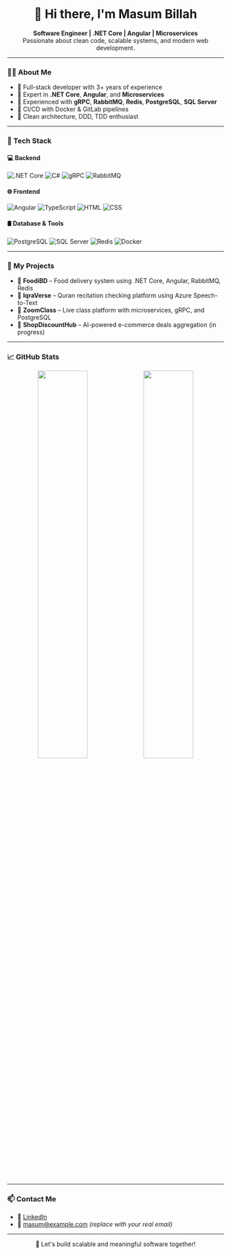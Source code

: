 <h1 align="center">👋 Hi there, I'm Masum Billah</h1>

<p align="center">
  <b>Software Engineer | .NET Core | Angular | Microservices</b><br/>
  Passionate about clean code, scalable systems, and modern web development.
</p>

---

### 🧑‍💻 About Me

- 🔹 Full-stack developer with 3+ years of experience  
- 🔹 Expert in **.NET Core**, **Angular**, and **Microservices**
- 🔹 Experienced with **gRPC**, **RabbitMQ**, **Redis**, **PostgreSQL**, **SQL Server**
- 🔹 CI/CD with Docker & GitLab pipelines
- 🔹 Clean architecture, DDD, TDD enthusiast

---

### 🚀 Tech Stack

#### 💻 Backend
![.NET Core](https://img.shields.io/badge/-ASP.NET%20Core-512BD4?logo=dotnet&logoColor=white&style=flat)
![C#](https://img.shields.io/badge/-C%23-239120?logo=c-sharp&logoColor=white&style=flat)
![gRPC](https://img.shields.io/badge/-gRPC-0D5C63?logo=grpc&logoColor=white)
![RabbitMQ](https://img.shields.io/badge/-RabbitMQ-FF6600?logo=rabbitmq&logoColor=white)

#### 🌐 Frontend
![Angular](https://img.shields.io/badge/-Angular-DD0031?logo=angular&logoColor=white)
![TypeScript](https://img.shields.io/badge/-TypeScript-3178C6?logo=typescript&logoColor=white)
![HTML](https://img.shields.io/badge/-HTML5-E34F26?logo=html5&logoColor=white)
![CSS](https://img.shields.io/badge/-CSS3-1572B6?logo=css3&logoColor=white)

#### 🛢️ Database & Tools
![PostgreSQL](https://img.shields.io/badge/-PostgreSQL-336791?logo=postgresql&logoColor=white)
![SQL Server](https://img.shields.io/badge/-SQL%20Server-CC2927?logo=microsoftsqlserver&logoColor=white)
![Redis](https://img.shields.io/badge/-Redis-DC382D?logo=redis&logoColor=white)
![Docker](https://img.shields.io/badge/-Docker-2496ED?logo=docker&logoColor=white)

---

### 📂 My Projects

- 🔹 **FoodiBD** – Food delivery system using .NET Core, Angular, RabbitMQ, Redis  
- 🔹 **IqraVerse** – Quran recitation checking platform using Azure Speech-to-Text  
- 🔹 **ZoomClass** – Live class platform with microservices, gRPC, and PostgreSQL  
- 🔹 **ShopDiscountHub** – AI-powered e-commerce deals aggregation (in progress)

---

### 📈 GitHub Stats

<p align="center">
  <img src="https://github-readme-stats.vercel.app/api?username=masumbillah&show_icons=true&theme=tokyonight" width="48%"/>
  <img src="https://github-readme-stats.vercel.app/api/top-langs/?username=masumbillah&layout=compact&theme=tokyonight" width="48%"/>
</p>

---

### 📫 Contact Me

- 💼 [LinkedIn](https://www.linkedin.com/in/masumbillah/)
- 📧 masum@example.com *(replace with your real email)*

---

<p align="center">
  🌟 Let's build scalable and meaningful software together!
</p>
